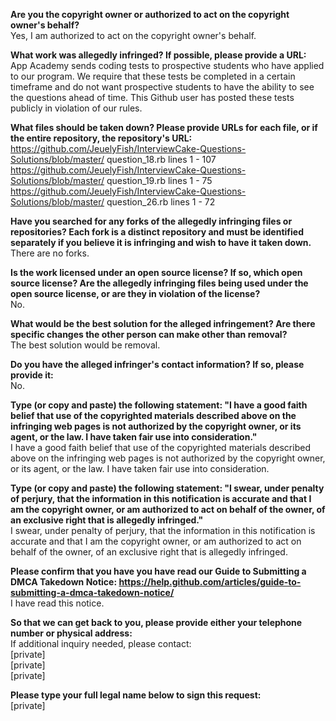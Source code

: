 **Are you the copyright owner or authorized to act on the copyright
owner's behalf?**  
Yes, I am authorized to act on the copyright owner's behalf.

**What work was allegedly infringed? If possible, please provide a URL:**  
App Academy sends coding tests to prospective students who have
applied to our program. We require that these tests be completed in a
certain timeframe and do not want prospective students to have the
ability to see the questions ahead of time. This Github user has
posted these tests publicly in violation of our rules.

**What files should be taken down? Please provide URLs for each file, or
if the entire repository, the repository's URL:**  
https://github.com/JeuelyFish/InterviewCake-Questions-Solutions/blob/master/
question_18.rb lines 1 - 107  
https://github.com/JeuelyFish/InterviewCake-Questions-Solutions/blob/master/
question_19.rb lines 1 - 75  
https://github.com/JeuelyFish/InterviewCake-Questions-Solutions/blob/master/
question_26.rb lines 1 - 72  

**Have you searched for any forks of the allegedly infringing files or
repositories? Each fork is a distinct repository and must be
identified separately if you believe it is infringing and wish to have
it taken down.**  
There are no forks.

**Is the work licensed under an open source license? If so, which open
source license? Are the allegedly infringing files being used under
the open source license, or are they in violation of the license?**  
No.

**What would be the best solution for the alleged infringement? Are
there specific changes the other person can make other than removal?**  
The best solution would be removal.

**Do you have the alleged infringer's contact information? If so, please
provide it:**  
No.

**Type (or copy and paste) the following statement: "I have a good faith
belief that use of the copyrighted materials described above on the
infringing web pages is not authorized by the copyright owner, or its
agent, or the law. I have taken fair use into consideration."**  
I have a good faith belief that use of the copyrighted materials
described above on the infringing web pages is not authorized by the
copyright owner, or its agent, or the law. I have taken fair use into
consideration.

**Type (or copy and paste) the following statement: "I swear, under
penalty of perjury, that the information in this notification is
accurate and that I am the copyright owner, or am authorized to act on
behalf of the owner, of an exclusive right that is allegedly
infringed."**  
I swear, under penalty of perjury, that the information in this
notification is accurate and that I am the copyright owner, or am
authorized to act on behalf of the owner, of an exclusive right that
is allegedly infringed.

**Please confirm that you have you have read our Guide to Submitting a
DMCA Takedown Notice:
https://help.github.com/articles/guide-to-submitting-a-dmca-takedown-notice/**  
I have read this notice.

**So that we can get back to you, please provide either your telephone
number or physical address:**  
If additional inquiry needed, please contact:  
[private]  
[private]  
[private]  

**Please type your full legal name below to sign this request:**  
[private]
